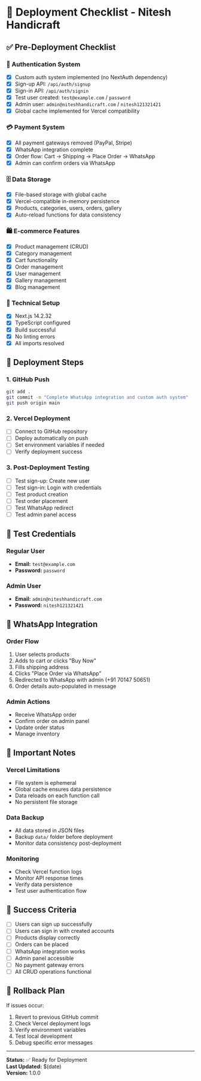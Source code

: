 # 🚀 Deployment Checklist - Nitesh Handicraft

## ✅ Pre-Deployment Checklist

### 🔐 Authentication System
- [x] Custom auth system implemented (no NextAuth dependency)
- [x] Sign-up API: `/api/auth/signup`
- [x] Sign-in API: `/api/auth/signin`
- [x] Test user created: `test@example.com` / `password`
- [x] Admin user: `admin@niteshhandicraft.com` / `nitesh121321421`
- [x] Global cache implemented for Vercel compatibility

### 💳 Payment System
- [x] All payment gateways removed (PayPal, Stripe)
- [x] WhatsApp integration complete
- [x] Order flow: Cart → Shipping → Place Order → WhatsApp
- [x] Admin can confirm orders via WhatsApp

### 🗄️ Data Storage
- [x] File-based storage with global cache
- [x] Vercel-compatible in-memory persistence
- [x] Products, categories, users, orders, gallery
- [x] Auto-reload functions for data consistency

### 🛍️ E-commerce Features
- [x] Product management (CRUD)
- [x] Category management
- [x] Cart functionality
- [x] Order management
- [x] User management
- [x] Gallery management
- [x] Blog management

### 🔧 Technical Setup
- [x] Next.js 14.2.32
- [x] TypeScript configured
- [x] Build successful
- [x] No linting errors
- [x] All imports resolved

## 🚀 Deployment Steps

### 1. GitHub Push
```bash
git add .
git commit -m "Complete WhatsApp integration and custom auth system"
git push origin main
```

### 2. Vercel Deployment
- [ ] Connect to GitHub repository
- [ ] Deploy automatically on push
- [ ] Set environment variables if needed
- [ ] Verify deployment success

### 3. Post-Deployment Testing
- [ ] Test sign-up: Create new user
- [ ] Test sign-in: Login with credentials
- [ ] Test product creation
- [ ] Test order placement
- [ ] Test WhatsApp redirect
- [ ] Test admin panel access

## 🧪 Test Credentials

### Regular User
- **Email:** `test@example.com`
- **Password:** `password`

### Admin User
- **Email:** `admin@niteshhandicraft.com`
- **Password:** `nitesh121321421`

## 📱 WhatsApp Integration

### Order Flow
1. User selects products
2. Adds to cart or clicks "Buy Now"
3. Fills shipping address
4. Clicks "Place Order via WhatsApp"
5. Redirected to WhatsApp with admin (+91 70147 50651)
6. Order details auto-populated in message

### Admin Actions
- Receive WhatsApp order
- Confirm order on admin panel
- Update order status
- Manage inventory

## 🚨 Important Notes

### Vercel Limitations
- File system is ephemeral
- Global cache ensures data persistence
- Data reloads on each function call
- No persistent file storage

### Data Backup
- All data stored in JSON files
- Backup `data/` folder before deployment
- Monitor data consistency post-deployment

### Monitoring
- Check Vercel function logs
- Monitor API response times
- Verify data persistence
- Test user authentication flow

## 🎯 Success Criteria

- [ ] Users can sign up successfully
- [ ] Users can sign in with created accounts
- [ ] Products display correctly
- [ ] Orders can be placed
- [ ] WhatsApp integration works
- [ ] Admin panel accessible
- [ ] No payment gateway errors
- [ ] All CRUD operations functional

## 🔄 Rollback Plan

If issues occur:
1. Revert to previous GitHub commit
2. Check Vercel deployment logs
3. Verify environment variables
4. Test local development
5. Debug specific error messages

---

**Status:** ✅ Ready for Deployment  
**Last Updated:** $(date)  
**Version:** 1.0.0
